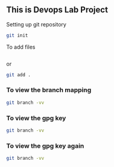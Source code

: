 ## This is Devops Lab Project
Setting up git repository
```bash
git init
```
To add files
```git add filenae
```
or 
```bash
git add .
```
### To view the branch mapping
```bash
git branch -vv
```
### To view the gpg key
```bash
git branch -vv
```
### To view the gpg key again
```bash
git branch -vv
```

